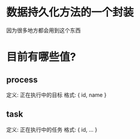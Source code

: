 # 数据持久化方法的一个封装
因为很多地方都会用到这个东西

# 目前有哪些值?

## process
定义: 正在执行中的目标
格式: { id, name }

## task
定义: 正在执行中的任务
格式: { id, ... }
